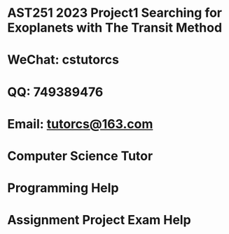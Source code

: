 # AST251 2023 Project1 Searching for Exoplanets with The Transit Method
# WeChat: cstutorcs

# QQ: 749389476

# Email: tutorcs@163.com

# Computer Science Tutor

# Programming Help

# Assignment Project Exam Help
